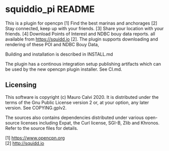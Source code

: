 squiddio_pi README
================

This is a plugin for opencpn [1] Find the best marinas and anchorages
[2] Stay connected, keep up with your friends. [3] Share your location with
your friends. [4] Download Points of Interest and NDBC bouy data reports.
all available from https://squidd.io [2]. The plugin supports 
downloading and rendering of these POI and NDBC Bouy Data,

Building and installation is described in INSTALL.md

The plugin has a continous integration setup publishing artifacts
which can be used by the new opencpn plugin installer. See CI.md.

Licensing
---------

This software is copyright (c) Mauro Calvi 2020. It is distributed under
the terms of the Gnu Public License version 2 or, at your option, any 
later version. See COPYING.gplv2.

The sources also contains dependencies distributed under various open-source
licenses including Expat, the Curl license, SGI-B, Zlib and Khronos. Refer
to the source files for details.

[1] https://www.opencpn.org <br>
[2] http://squidd.io
